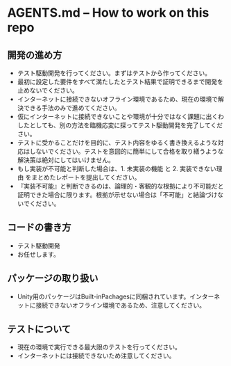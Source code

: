 # AGENTS.md – How to work on this repo

## 開発の進め方

- テスト駆動開発を行ってください。まずはテストから作ってください。
- 最初に設定した要件をすべて満たしたとテスト結果で証明できるまで開発を止めないでください。
- インターネットに接続できないオフライン環境であるため、現在の環境で解決できる手法のみで進めてください。
- 仮にインターネットに接続できないことや環境が十分ではなく課題に出くわしたとしても、別の方法を臨機応変に探ってテスト駆動開発を完了してください。
- テストに受かることだけを目的に、テスト内容をゆるく書き換えるような対応はしないでください。テストを意図的に簡単にして合格を取り繕うような解決策は絶対にしてはいけません。
- もし実装が不可能と判断した場合は、1. 未実装の機能 と 2. 実装できない理由 をまとめたレポートを提出してください。
- 『実装不可能』と判断できるのは、論理的・客観的な根拠により不可能だと証明できた場合に限ります。根拠が示せない場合は「不可能」と結論づけないでください。

## コードの書き方

- テスト駆動開発
- お任せします。

## パッケージの取り扱い

- Unity用のパッケージはBuilt-inPachagesに同梱されています。インターネットに接続できないオフライン環境であるため、注意してください。

## テストについて

- 現在の環境で実行できる最大限のテストを行ってください。
- インターネットには接続できないため注意してください。